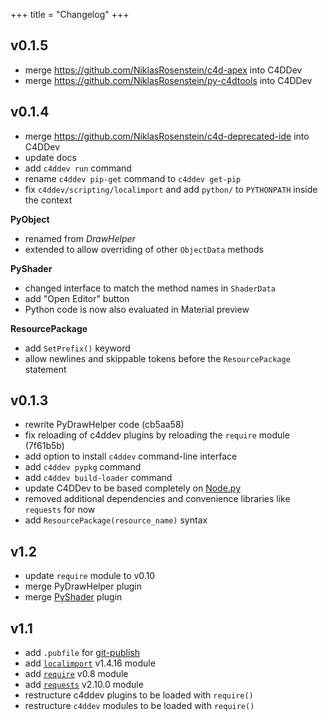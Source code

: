 +++
title = "Changelog"
+++

  [Node.py]: https://github.com/nodepy/nodepy

## v0.1.5

- merge https://github.com/NiklasRosenstein/c4d-apex into C4DDev
- merge https://github.com/NiklasRosenstein/py-c4dtools into C4DDev

## v0.1.4

- merge https://github.com/NiklasRosenstein/c4d-deprecated-ide into C4DDev
- update docs
- add `c4ddev run` command
- rename `c4ddev pip-get` command to `c4ddev get-pip`
- fix `c4ddev/scripting/localimport` and add `python/` to `PYTHONPATH` inside
  the context

__PyObject__

- renamed from *DrawHelper*
- extended to allow overriding of other `ObjectData` methods

__PyShader__

- changed interface to match the method names in `ShaderData`
- add "Open Editor" button
- Python code is now also evaluated in Material preview

__ResourcePackage__

- add `SetPrefix()` keyword
- allow newlines and skippable tokens before the `ResourcePackage` statement

## v0.1.3

- rewrite PyDrawHelper code (cb5aa58)
- fix reloading of c4ddev plugins by reloading the `require` module (7f61b5b)
- add option to install `c4ddev` command-line interface
- add `c4ddev pypkg` command
- add `c4ddev build-loader` command
- update C4DDev to be based completely on [Node.py]
- removed additional dependencies and convenience libraries like `requests` for now
- add `ResourcePackage(resource_name)` syntax

## v1.2

- update `require` module to v0.10
- merge PyDrawHelper plugin
- merge [PyShader](https://github.com/nr-plugins/pyshader) plugin

## v1.1

- add `.pubfile` for [git-publish](https://pypi.python.org/pypi/git-publish)
- add [`localimport`](https://github.com/NiklasRosenstein/py-localimport) v1.4.16 module
- add [`require`](https://github.com/NiklasRosenstein/py-localimport) v0.8 module
- add [`requests`](https://github.com/kennethreitz/requests) v2.10.0 module
- restructure c4ddev plugins to be loaded with `require()`
- restructure `c4ddev` modules to be loaded with `require()`
